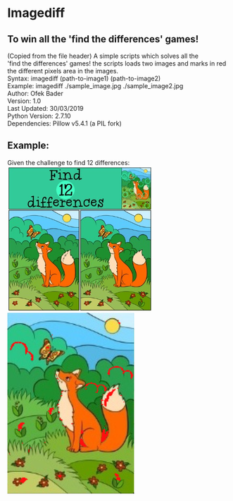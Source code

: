 # Imagediff
## To win all the 'find the differences' games!
(Copied from the file header)
A simple scripts which solves all the                    
'find the differences' games! the scripts loads two images and marks in red the different pixels area in the images.  
Syntax: imagediff (path-to-image1) (path-to-image2)       
Example: imagediff ./sample_image.jpg ./sample_image2.jpg   
Author: Ofek Bader  
Version: 1.0  
Last Updated: 30/03/2019  
Python Version: 2.7.10  
Dependencies: Pillow v5.4.1 (a PIL fork)  

## Example:
Given the challenge to find 12 differences:  
![](github_media/findthediff.png) ![](github_media/diff.png)

